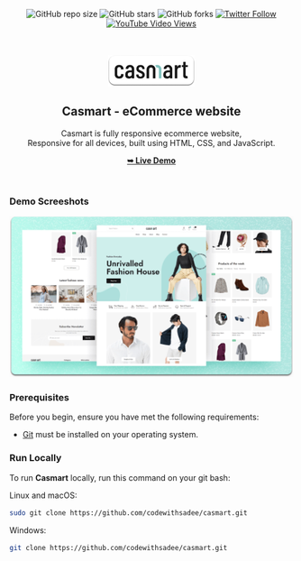 <div align="center">
  
  ![GitHub repo size](https://img.shields.io/github/repo-size/codewithsadee/casmart)
  ![GitHub stars](https://img.shields.io/github/stars/codewithsadee/casmart?style=social)
  ![GitHub forks](https://img.shields.io/github/forks/codewithsadee/casmart?style=social)
[![Twitter Follow](https://img.shields.io/twitter/follow/codewithsadee_?style=social)](https://twitter.com/intent/follow?screen_name=codewithsadee_)
  [![YouTube Video Views](https://img.shields.io/youtube/views/_NcyQawah6w?style=social)](https://youtu.be/_NcyQawah6w)

  <br />
  <br />
  
  <img src="./readme-images/project-logo.png" />

  <h2 align="center">Casmart - eCommerce website</h2>

  Casmart is fully responsive ecommerce website, <br />Responsive for all devices, built using HTML, CSS, and JavaScript.

  <a href="https://casmart.vercel.app/"><strong>➥ Live Demo</strong></a>

</div>

<br />

### Demo Screeshots

![Casmart Desktop Demo](./readme-images/desktop.png "Desktop Demo")

### Prerequisites

Before you begin, ensure you have met the following requirements:

* [Git](https://git-scm.com/downloads "Download Git") must be installed on your operating system.

### Run Locally

To run **Casmart** locally, run this command on your git bash:

Linux and macOS:

```bash
sudo git clone https://github.com/codewithsadee/casmart.git
```

Windows:

```bash
git clone https://github.com/codewithsadee/casmart.git
```



